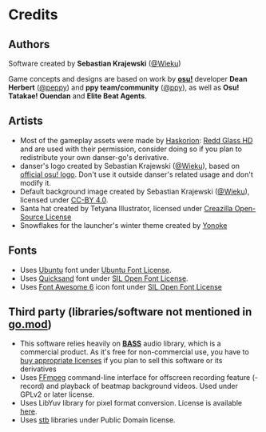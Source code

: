 # Credits

## Authors

Software created by **Sebastian Krajewski** ([@Wieku](https://github.com/Wieku))

Game concepts and designs are based on work by [**osu!**](https://osu.ppy.sh/) developer **Dean Herbert** ([@peppy](https://github.com/peppy)) and **ppy team/community** ([@ppy](https://github.com/ppy)), as well as **Osu! Tatakae! Ouendan** and **Elite Beat Agents**.

## Artists
* Most of the gameplay assets were made by [Haskorion](https://osu.ppy.sh/users/3252321): [Redd Glass HD](https://osu.ppy.sh/community/forums/topics/211396) and are used with their permission, consider doing so if you plan to redistribute your own danser-go's derivative.
* danser's logo created by Sebastian Krajewski ([@Wieku](https://github.com/Wieku)), based on [official osu! logo](https://osu.ppy.sh/wiki/en/Brand_identity_guidelines#full-colour). Don't use it outside danser's related usage and don't modify it.
* Default background image created by Sebastian Krajewski ([@Wieku](https://github.com/Wieku)), licensed under [CC-BY 4.0](https://creativecommons.org/licenses/by/4.0/).
* Santa hat created by Tetyana Illustrator, licensed under [Creazilla Open-Source License](https://creazilla.com/pages/11-creazilla-open-source-license)
* Snowflakes for the launcher's winter theme created by [Yonoke](https://osu.ppy.sh/users/7770510)

## Fonts

* Uses [Ubuntu](https://fonts.google.com/specimen/Ubuntu) font under [Ubuntu Font License](https://ubuntu.com/legal/font-licence).
* Uses [Quicksand](https://fonts.google.com/specimen/Quicksand) font under [SIL Open Font License](https://scripts.sil.org/cms/scripts/page.php?item_id=OFL_web).
* Uses [Font Awesome 6](https://fontawesome.com/) icon font under [SIL Open Font License](https://scripts.sil.org/cms/scripts/page.php?item_id=OFL_web)

## Third party (libraries/software not mentioned in [go.mod](go.mod))

* This software relies heavily on [**BASS**](https://www.un4seen.com/bass.html) audio library, which is a commercial product. As it's free for non-commercial use, you have to [buy appropriate licenses](http://www.un4seen.com/bass.html#license) if you plan to sell this software or its derivatives
* Uses [FFmpeg](https://ffmpeg.org/) command-line interface for offscreen recording feature (-record) and playback of beatmap background videos. Used under GPLv2 or later license.
* Uses LibYuv library for pixel format conversion. License is available [here](https://chromium.googlesource.com/libyuv/libyuv/+/refs/heads/main/LICENSE).
* Uses [stb](https://github.com/nothings/stb) libraries under Public Domain license.
